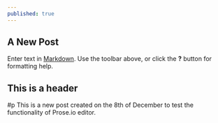 ```yaml
---
published: true
---
```



## A New Post

Enter text in [Markdown](http://daringfireball.net/projects/markdown/). Use the toolbar above, or click the **?** button for formatting help.
## This is a header 

<div class="well">
#p This is a new post created on the 8th of December to test the functionality of 	Prose.io editor.
</div>